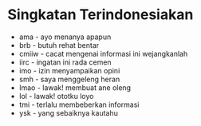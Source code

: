 # Singkatan Terindonesiakan

* ama - ayo menanya apapun
* brb - butuh rehat bentar
* cmiiw - cacat mengenai informasi ini wejangkanlah
* iirc - ingatan ini rada cemen
* imo - izin menyampaikan opini
* smh - saya menggeleng heran
* lmao - lawak! membuat ane oleng
* lol - lawak! ototku loyo
* tmi - terlalu membeberkan informasi
* ysk - yang sebaiknya kautahu
